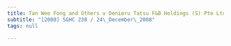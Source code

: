 ```yaml
---
title: Tan Wee Fong and Others v Denieru Tatsu F&B Holdings (S) Pte Ltd
subtitle: "[2008] SGHC 238 / 24\_December\_2008"
tags: null

---
```


